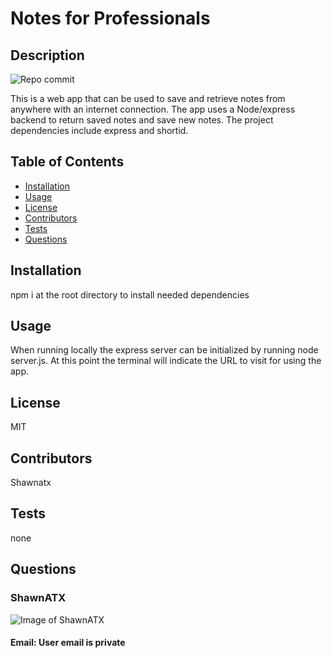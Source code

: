 
# Notes for Professionals

## Description

![Repo commit](https://img.shields.io/github/last-commit/ShawnATX/Notes-for-Professionals-on-the-go)

This is a web app that can be used to save and retrieve notes from anywhere with an internet connection. The app uses a Node/express backend to return saved notes and save new notes. The project dependencies include express and shortid.

## Table of Contents

* [Installation](#installation)
* [Usage](#usage)
* [License](#license)
* [Contributors](#contributors)
* [Tests](#tests)
* [Questions](#questions)


## Installation

npm i at the root directory to install needed dependencies

## Usage

When running locally the express server can be initialized by running node server.js. At this point the terminal will indicate the URL to visit for using the app.

## License

MIT

## Contributors

Shawnatx

## Tests

none

## Questions

### ShawnATX
![Image of ShawnATX](https://avatars2.githubusercontent.com/u/37752327?v=4)
#### Email: User email is private


